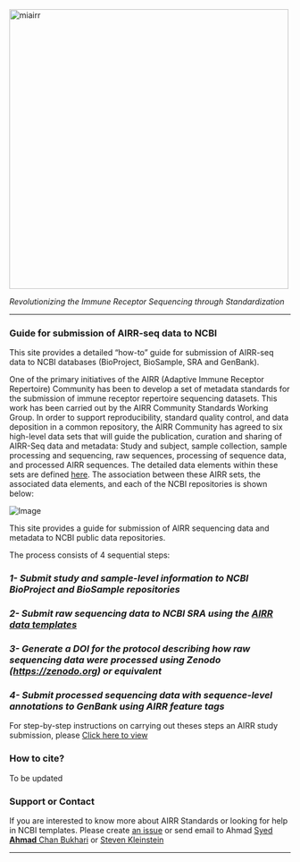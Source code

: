 <img src="https://github.com/airr-community/airr-standards/blob/master/Images/miairr.png" alt="miairr" width="500" />

<i>Revolutionizing the Immune Receptor Sequencing through Standardization</i>

***


### Guide for submission of AIRR-seq data to NCBI

This site provides a detailed “how-to” guide for submission of AIRR-seq data to NCBI databases (BioProject, BioSample, SRA and GenBank). 

One of the primary initiatives of the AIRR (Adaptive Immune Receptor Repertoire) Community has been to develop a set of metadata standards for the submission of immune receptor repertoire sequencing datasets. This work has been carried out by the AIRR Community Standards Working Group. In order to support reproducibility, standard quality control, and data deposition in a common repository, the AIRR Community has agreed to six high-level data sets that will guide the publication, curation and sharing of AIRR-Seq data and metadata: Study and subject, sample collection, sample processing and sequencing, raw sequences, processing of sequence data, and processed AIRR sequences. The detailed data elements within these sets are defined [here](https://github.com/airr-community/airr-standards/blob/master/AIRR_Minimal_Standard_Data_Elements.csv). The association between these AIRR sets, the associated data elements, and each of the NCBI repositories is shown below:

![Image](https://github.com/airr-community/airr-standards/blob/master/Images/dataelements.png)


This site provides a guide for submission of AIRR sequencing data and metadata to NCBI public data repositories.

The process consists of 4 sequential steps:

###  <i>1- Submit study and sample-level information to NCBI BioProject and BioSample repositories</i>
###  <i>2- Submit raw sequencing data to NCBI SRA using the <a href="https://github.com/airr-community/airr-standards/tree/master/NCBI%20Templates">AIRR data templates</a></i>
###  <i>3- Generate a DOI for the protocol describing how raw sequencing data were processed using  Zenodo (https://zenodo.org)  or equivalent</i>
###  <i>4- Submit processed sequencing data with sequence-level annotations to GenBank using AIRR feature tags</i>

For step-by-step instructions on carrying out theses steps an AIRR study submission, please <a href="https://www.overleaf.com/read/tytddwptgkhb#/41759617/">Click here to view</a>

### How to cite?

To be updated

### Support or Contact

If you are interested to know more about AIRR Standards or looking for help in NCBI templates. Please create <a href="https://github.com/airr-community/airr-standards/issues/new">an issue</a> or send email to Ahmad
<a href="mailto:ahmad.chan@yale.edu">Syed **Ahmad** Chan Bukhari</a> or <a href="mailto:steven.kleinstein@yale.edu">Steven Kleinstein</a>

***
